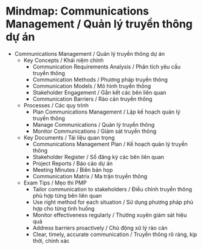 # Mindmap: Communications Management / Quản lý truyền thông dự án

- Communications Management / Quản lý truyền thông dự án
  - Key Concepts / Khái niệm chính
    - Communication Requirements Analysis / Phân tích yêu cầu truyền thông
    - Communication Methods / Phương pháp truyền thông
    - Communication Models / Mô hình truyền thông
    - Stakeholder Engagement / Gắn kết các bên liên quan
    - Communication Barriers / Rào cản truyền thông
  - Processes / Các quy trình
    - Plan Communications Management / Lập kế hoạch quản lý truyền thông
    - Manage Communications / Quản lý truyền thông
    - Monitor Communications / Giám sát truyền thông
  - Key Documents / Tài liệu quan trọng
    - Communications Management Plan / Kế hoạch quản lý truyền thông
    - Stakeholder Register / Sổ đăng ký các bên liên quan
    - Project Reports / Báo cáo dự án
    - Meeting Minutes / Biên bản họp
    - Communication Matrix / Ma trận truyền thông
  - Exam Tips / Mẹo thi PMP
    - Tailor communication to stakeholders / Điều chỉnh truyền thông phù hợp từng bên liên quan
    - Use right method for each situation / Sử dụng phương pháp phù hợp cho từng tình huống
    - Monitor effectiveness regularly / Thường xuyên giám sát hiệu quả
    - Address barriers proactively / Chủ động xử lý rào cản
    - Clear, timely, accurate communication / Truyền thông rõ ràng, kịp thời, chính xác 